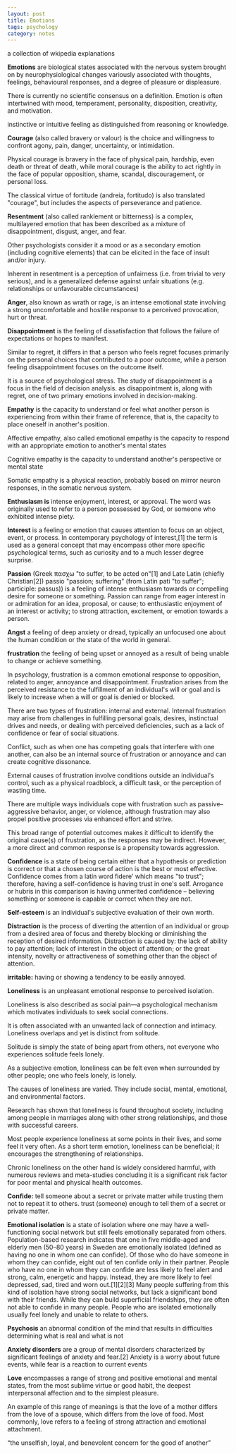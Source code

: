 ```yaml
---
layout: post
title: Emotions
tags: psychology
category: notes 
---
```


a collection of wkipedia explanations 

**Emotions** are biological states associated with the nervous system brought on by neurophysiological changes variously associated with thoughts, feelings, behavioural responses, and a degree of pleasure or displeasure.

 There is currently no scientific consensus on a definition. Emotion is often intertwined with mood, temperament, personality, disposition, creativity, and motivation.

instinctive or intuitive feeling as distinguished from reasoning or knowledge.

**Courage** (also called bravery or valour) is the choice and willingness to confront agony, pain, danger, uncertainty, or intimidation. 

Physical courage is bravery in the face of physical pain, hardship, even death or threat of death, while moral courage is the ability to act rightly in the face of popular opposition, shame, scandal, discouragement, or personal loss.

The classical virtue of fortitude (andreia, fortitudo) is also translated "courage", but includes the aspects of perseverance and patience.



**Resentment** (also called ranklement or bitterness) is a complex, multilayered emotion that has been described as a mixture of disappointment, disgust, anger, and fear.

Other psychologists consider it a mood or as a secondary emotion (including cognitive elements) that can be elicited in the face of insult and/or injury.

Inherent in resentment is a perception of unfairness (i.e. from trivial to very serious), and is a generalized defense against unfair situations (e.g. relationships or unfavourable circumstances)

**Anger**, also known as wrath or rage, is an intense emotional state involving a strong uncomfortable and hostile response to a perceived provocation, hurt or threat.


**Disappointment** is the feeling of dissatisfaction that follows the failure of expectations or hopes to manifest. 

Similar to regret, it differs in that a person who feels regret focuses primarily on the personal choices that contributed to a poor outcome, while a person feeling disappointment focuses on the outcome itself.

It is a source of psychological stress. The study of disappointment is a focus in the field of decision analysis. as disappointment is, along with regret, one of two primary emotions involved in decision-making.



**Empathy** is the capacity to understand or feel what another person is experiencing from within their frame of reference, that is, the capacity to place oneself in another's position.

Affective empathy, also called emotional empathy is the capacity to respond with an appropriate emotion to another's mental states

Cognitive empathy is the capacity to understand another's perspective or mental state

Somatic empathy is a physical reaction, probably based on mirror neuron responses, in the somatic nervous system.



**Enthusiasm is** intense enjoyment, interest, or approval. The word was originally used to refer to a person possessed by God, or someone who exhibited intense piety.

**Interest** is a feeling or emotion that causes attention to focus on an object, event, or process. In contemporary psychology of interest,[1] the term is used as a general concept that may encompass other more specific psychological terms, such as curiosity and to a much lesser degree surprise.


**Passion** (Greek πασχω "to suffer, to be acted on"[1] and Late Latin (chiefly Christian[2]) passio "passion; suffering" (from Latin pati "to suffer"; participle: passus)) is a feeling of intense enthusiasm towards or compelling desire for someone or something. Passion can range from eager interest in or admiration for an idea, proposal, or cause; to enthusiastic enjoyment of an interest or activity; to strong attraction, excitement, or emotion towards a person.


**Angst** a feeling of deep anxiety or dread, typically an unfocused one about the human condition or the state of the world in general.

**frustration** the feeling of being upset or annoyed as a result of being unable to change or achieve something.

In psychology, frustration is a common emotional response to opposition, related to anger, annoyance and disappointment. Frustration arises from the perceived resistance to the fulfillment of an individual's will or goal and is likely to increase when a will or goal is denied or blocked.

 There are two types of frustration: internal and external. Internal frustration may arise from challenges in fulfilling personal goals, desires, instinctual drives and needs, or dealing with perceived deficiencies, such as a lack of confidence or fear of social situations. 

Conflict, such as when one has competing goals that interfere with one another, can also be an internal source of frustration or annoyance and can create cognitive dissonance. 

External causes of frustration involve conditions outside an individual's control, such as a physical roadblock, a difficult task, or the perception of wasting time.

There are multiple ways individuals cope with frustration such as passive–aggressive behavior, anger, or violence, although frustration may also propel positive processes via enhanced effort and strive.

This broad range of potential outcomes makes it difficult to identify the original cause(s) of frustration, as the responses may be indirect. However, a more direct and common response is a propensity towards aggression.


**Confidence** is a state of being certain either that a hypothesis or prediction is correct or that a chosen course of action is the best or most effective. Confidence comes from a latin word fidere' which means "to trust"; therefore, having a self-confidence is having trust in one's self. Arrogance or hubris in this comparison is having unmerited confidence – believing something or someone is capable or correct when they are not. 


**Self-esteem** is an individual's subjective evaluation of their own worth.


**Distraction** is the process of diverting the attention of an individual or group from a desired area of focus and thereby blocking or diminishing the reception of desired information. Distraction is caused by: the lack of ability to pay attention; lack of interest in the object of attention; or the great intensity, novelty or attractiveness of something other than the object of attention.

**irritable:** having or showing a tendency to be easily annoyed.


**Loneliness** is an unpleasant emotional response to perceived isolation. 

Loneliness is also described as social pain—a psychological mechanism which motivates individuals to seek social connections. 

It is often associated with an unwanted lack of connection and intimacy. Loneliness overlaps and yet is distinct from solitude. 

Solitude is simply the state of being apart from others, not everyone who experiences solitude feels lonely. 

As a subjective emotion, loneliness can be felt even when surrounded by other people; one who feels lonely, is lonely. 

The causes of loneliness are varied. They include social, mental, emotional, and environmental factors.


Research has shown that loneliness is found throughout society, including among people in marriages along with other strong relationships, and those with successful careers. 

Most people experience loneliness at some points in their lives, and some feel it very often. As a short term emotion, loneliness can be beneficial; it encourages the strengthening of relationships.

 Chronic loneliness on the other hand is widely considered harmful, with numerous reviews and meta-studies concluding it is a significant risk factor for poor mental and physical health outcomes.



**Confide:** tell someone about a secret or private matter while trusting them not to repeat it to others.
trust (someone) enough to tell them of a secret or private matter.


**Emotional isolation** is a state of isolation where one may have a well-functioning social network but still feels emotionally separated from others.
Population-based research indicates that one in five middle-aged and elderly men (50–80 years) in Sweden are emotionally isolated (defined as having no one in whom one can confide). Of those who do have someone in whom they can confide, eight out of ten confide only in their partner. People who have no one in whom they can confide are less likely to feel alert and strong, calm, energetic and happy. Instead, they are more likely to feel depressed, sad, tired and worn out.[1][2][3] Many people suffering from this kind of isolation have strong social networks, but lack a significant bond with their friends. While they can build superficial friendships, they are often not able to confide in many people. People who are isolated emotionally usually feel lonely and unable to relate to others.


**Psychosis** an abnormal condition of the mind that results in difficulties determining what is real and what is not


**Anxiety disorders** are a group of mental disorders characterized by significant feelings of anxiety and fear.[2] Anxiety is a worry about future events, while fear is a reaction to current events


**Love** encompasses a range of strong and positive emotional and mental states, from the most sublime virtue or good habit, the deepest interpersonal affection and to the simplest pleasure.

 An example of this range of meanings is that the love of a mother differs from the love of a spouse, which differs from the love of food. Most commonly, love refers to a feeling of strong attraction and emotional attachment.

“the unselfish, loyal, and benevolent concern for the good of another”

